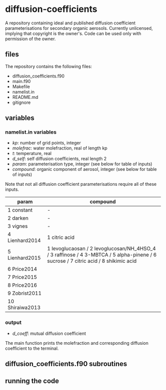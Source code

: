 # diffusion-coefficients

A repository containing ideal and published diffusion coefficient parameterisations for secondary organic aerosols. Currently unlicensed, implying that copyright is the owner's. Code can be used only with permission of the owner.

## files
The repository contains the following files:
- diffusion_coefficients.f90
- main.f90
- Makefile
- namelist.in
- README.md
- gitignore

## variables

### namelist.in variables
- *kp*: number of grid points, integer
- *molefrac*: water molefraction, real of length kp
- *t*: temperature, real
- *d_self*: self diffusion coefficients, real length 2
- *param*: parameterisation type, integer (see below for table of inputs)
- *compound*: organic component of aerosol, integer (see below for table of inputs)

Note that not all diffusion coefficient parameterisations require all of these inputs.

param           | compound
----------------| --------
1 constant      | -
2 darken        | -
3 vignes        | -
4 Lienhard2014  | 1 citric acid
5 Lienhard2015  | 1 levoglucaosan / 2 levoglucosan/NH_4HSO_4 / 3 raffinose / 4 3-MBTCA / 5 alpha-pinene / 6 sucrose / 7 citric acid / 8 shikimic acid
6 Price2014     |
7 Price2015     |
8 Price2016     |
9 Zobrist2011   |
10 Shiraiwa2013 |

### output
- *d_coeff*: mutual diffusion coefficient

The main function prints the molefraction and corresponding diffusion coefficient to the terminal.

## diffusion_coefficients.f90 subroutines


## running the code
